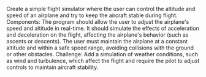 Create a simple flight simulator where the user can control the altitude and speed of an airplane and try to keep the aircraft stable during flight. Components: The program should allow the user to adjust the airplane's speed and altitude in real-time. It should simulate the effects of acceleration and deceleration on the flight, affecting the airplane's behavior (such as ascents or descents). The user must maintain the airplane at a constant altitude and within a safe speed range, avoiding collisions with the ground or other obstacles. Challenge: Add a simulation of weather conditions, such as wind and turbulence, which affect the flight and require the pilot to adjust controls to maintain aircraft stability.

